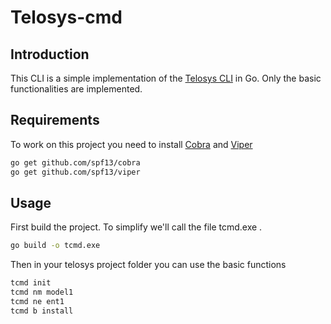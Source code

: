 # Telosys-cmd

## Introduction

This CLI is a simple implementation of the [Telosys CLI]("http://www.telosys.org/cli.html") in Go.
Only the basic functionalities are implemented. 

## Requirements

To work on this project you need to install [Cobra](https://github.com/spf13/cobra) and [Viper](https://github.com/spf13/viper)

```bash
go get github.com/spf13/cobra
go get github.com/spf13/viper
```

## Usage

First build the project. To simplify we'll call the file tcmd.exe .

```bash
go build -o tcmd.exe
```

Then in your telosys project folder you can use the basic functions

```bash
tcmd init 
tcmd nm model1
tcmd ne ent1
tcmd b install
```
